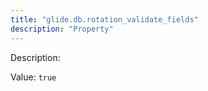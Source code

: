 ```yaml
---
title: "glide.db.rotation_validate_fields"
description: "Property"
---
```


Description: 

Value: `true`